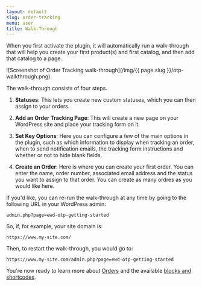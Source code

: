 ```yaml
---
layout: default
slug: order-tracking
menu: user
title: Walk-Through
---
```

When you first activate the plugin, it will automatically run a walk-through that will help you create your first product(s) and first catalog, and then add that catalog to a page.

![Screenshot of Order Tracking walk-through](/img/{{ page.slug }}/otp-walkthrough.png)

The walk-through consists of four steps.

1. **Statuses**: This lets you create new custom statuses, which you can then assign to your orders. 

2. **Add an Order Tracking Page**: This will create a new page on your WordPress site and place your tracking form on it.

4. **Set Key Options**: Here you can configure a few of the main options in the plugin, such as which information to display when tracking an order, when to send notification emails, the tracking form instructions and whether or not to hide blank fields.

3. **Create an Order**: Here is where you can create your first order. You can enter the name, order number, associated email address and the status you want to assign to that order. You can create as many ordres as you would like here.

If you'd like, you can re-run the walk-through at any time by going to the following URL in your WordPress admin:

`admin.php?page=ewd-otp-getting-started`

So, if, for example, your site domain is:

`https://www.my-site.com/`

Then, to restart the walk-through, you would go to: 

`https://www.my-site.com/admin.php?page=ewd-otp-getting-started`

You're now ready to learn more about [Orders](../orders) and the available [blocks and shortcodes](../blocks-shortcodes).


